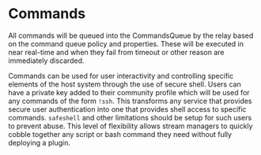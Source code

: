 # Commands

All commands will be queued into the CommandsQueue by the relay based on the command queue policy and properties. These will be executed in near real-time and when they fail from timeout or other reason are immediately discarded.

Commands can be used for user interactivity and controlling specific elements of the host system through the use of secure shell. Users can have a private key added to their community profile which will be used for any commands of the form `!ssh`. This transforms any service that provides secure user authentication into one that provides shell access to specific commands. `safeshell` and other limitations should be setup for such users to prevent abuse. This level of flexibility allows stream managers to quickly cobble together any script or bash command they need without fully deploying a plugin.

